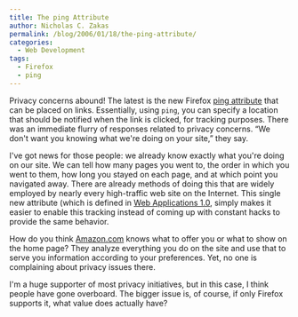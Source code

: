 ```yaml
---
title: The ping Attribute
author: Nicholas C. Zakas
permalink: /blog/2006/01/18/the-ping-attribute/
categories:
  - Web Development
tags:
  - Firefox
  - ping
---
```

Privacy concerns abound! The latest is the new Firefox <a title="Fried Fish: <a ping>" rel="external" href="http://weblogs.mozillazine.org/darin/archives/009594.html">ping attribute</a> that can be placed on links. Essentially, using `ping`, you can specify a location that should be notified when the link is clicked, for tracking purposes. There was an immediate flurry of responses related to privacy concerns. &#8220;We don't want you knowing what we're doing on your site,&#8221; they say.

I've got news for those people: we already know exactly what you're doing on our site. We can tell how many pages you went to, the order in which you went to them, how long you stayed on each page, and at which point you navigated away. There are already methods of doing this that are widely employed by nearly every high-traffic web site on the Internet. This single new attribute (which is defined in <a title="Web Applications 1.0" rel="external" href="http://whatwg.org/specs/web-apps/current-work/#ping">Web Applications 1.0</a>, simply makes it easier to enable this tracking instead of coming up with constant hacks to provide the same behavior.

How do you think <a title="Amazon.com" rel="external" href="http://www.amazon.com">Amazon.com</a> knows what to offer you or what to show on the home page? They analyze everything you do on the site and use that to serve you information according to your preferences. Yet, no one is complaining about privacy issues there.

I'm a huge supporter of most privacy initiatives, but in this case, I think people have gone overboard. The bigger issue is, of course, if only Firefox supports it, what value does actually have?
